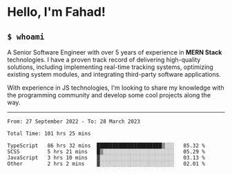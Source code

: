 <h1>Hello, I'm Fahad!</h1>

<h2><code>$ whoami</code></h2>

A Senior Software Engineer with over 5 years of experience in **MERN Stack** technologies. I have a proven track record of delivering high-quality solutions, including implementing real-time tracking systems, optimizing existing system modules, and integrating third-party software applications.

With experience in JS technologies, I'm looking to share my knowledge with the programming community and develop some cool projects along the way.

---

<!--START_SECTION:waka-->

```text
From: 27 September 2022 - To: 28 March 2023

Total Time: 101 hrs 25 mins

TypeScript   86 hrs 32 mins  █████████████████████▒░░░   85.32 %
SCSS         5 hrs 21 mins   █▒░░░░░░░░░░░░░░░░░░░░░░░   05.29 %
JavaScript   3 hrs 10 mins   ▓░░░░░░░░░░░░░░░░░░░░░░░░   03.13 %
Other        2 hrs 2 mins    ▓░░░░░░░░░░░░░░░░░░░░░░░░   02.01 %
```

<!--END_SECTION:waka-->

<!--
**heyFahad/heyFahad** is a ✨ _special_ ✨ repository because its `README.md` (this file) appears on your GitHub profile.

Here are some ideas to get you started:

- 🔭 I’m currently working on ...
- 🌱 I’m currently learning ...
- 👯 I’m looking to collaborate on ...
- 🤔 I’m looking for help with ...
- 💬 Ask me about ...
- 📫 How to reach me: ...
- 😄 Pronouns: ...
- ⚡ Fun fact: ...
-->
